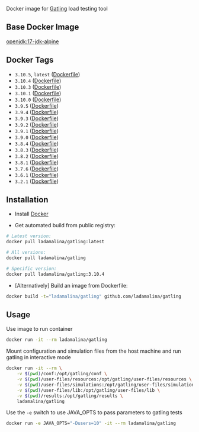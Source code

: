 Docker image for [Gatling](https://gatling.io/) load testing tool

## Base Docker Image

[openjdk:17-jdk-alpine](https://hub.docker.com/_/openjdk)

## Docker Tags

* `3.10.5`, `latest` ([Dockerfile](https://github.com/ladamalina/gatling/blob/master/3.10.5/Dockerfile))
* `3.10.4` ([Dockerfile](https://github.com/ladamalina/gatling/blob/master/3.10.4/Dockerfile))
* `3.10.3` ([Dockerfile](https://github.com/ladamalina/gatling/blob/master/3.10.3/Dockerfile))
* `3.10.1` ([Dockerfile](https://github.com/ladamalina/gatling/blob/master/3.10.1/Dockerfile))
* `3.10.0` ([Dockerfile](https://github.com/ladamalina/gatling/blob/master/3.10.0/Dockerfile))
* `3.9.5` ([Dockerfile](https://github.com/ladamalina/gatling/blob/master/3.9.5/Dockerfile))
* `3.9.4` ([Dockerfile](https://github.com/ladamalina/gatling/blob/master/3.9.4/Dockerfile))
* `3.9.3` ([Dockerfile](https://github.com/ladamalina/gatling/blob/master/3.9.3/Dockerfile))
* `3.9.2` ([Dockerfile](https://github.com/ladamalina/gatling/blob/master/3.9.2/Dockerfile))
* `3.9.1` ([Dockerfile](https://github.com/ladamalina/gatling/blob/master/3.9.1/Dockerfile))
* `3.9.0` ([Dockerfile](https://github.com/ladamalina/gatling/blob/master/3.9.0/Dockerfile))
* `3.8.4` ([Dockerfile](https://github.com/ladamalina/gatling/blob/master/3.8.4/Dockerfile))
* `3.8.3` ([Dockerfile](https://github.com/ladamalina/gatling/blob/master/3.8.3/Dockerfile))
* `3.8.2` ([Dockerfile](https://github.com/ladamalina/gatling/blob/master/3.8.2/Dockerfile))
* `3.8.1` ([Dockerfile](https://github.com/ladamalina/gatling/blob/master/3.8.1/Dockerfile))
* `3.7.6` ([Dockerfile](https://github.com/ladamalina/gatling/blob/master/3.7.6/Dockerfile))
* `3.6.1` ([Dockerfile](https://github.com/ladamalina/gatling/blob/master/3.6.1/Dockerfile))
* `3.2.1` ([Dockerfile](https://github.com/ladamalina/gatling/blob/master/3.2.1/Dockerfile))

## Installation

* Install [Docker](https://www.docker.com/)

* Get automated build from public registry:

```bash
# Latest version:
docker pull ladamalina/gatling:latest

# All versions:
docker pull ladamalina/gatling

# Specific version:
docker pull ladamalina/gatling:3.10.4
```

* [Alternatively] Build an image from Dockerfile:

```bash
docker build -t="ladamalina/gatling" github.com/ladamalina/gatling
````

## Usage

Use image to run container

```bash
docker run -it --rm ladamalina/gatling
```

Mount configuration and simulation files from the host machine and run gatling in interactive mode

```bash
docker run -it --rm \
    -v $(pwd)/conf:/opt/gatling/conf \
    -v $(pwd)/user-files/resources:/opt/gatling/user-files/resources \
    -v $(pwd)/user-files/simulations:/opt/gatling/user-files/simulations \
    -v $(pwd)/user-files/lib:/opt/gatling/user-files/lib \
    -v $(pwd)/results:/opt/gatling/results \
    ladamalina/gatling
```

Use the `-e` switch to use JAVA_OPTS to pass parameters to gatling tests

```bash
docker run -e JAVA_OPTS="-Dusers=10" -it --rm ladamalina/gatling
```
